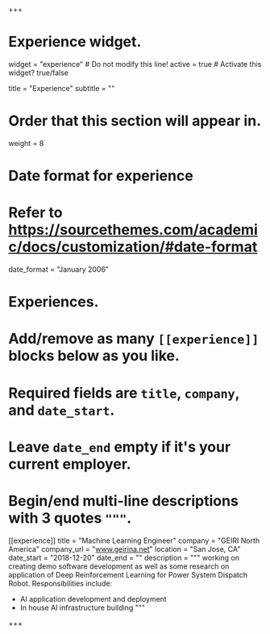 +++
# Experience widget.
widget = "experience"  # Do not modify this line!
active = true  # Activate this widget? true/false

title = "Experience"
subtitle = ""

# Order that this section will appear in.
weight = 8

# Date format for experience
#   Refer to https://sourcethemes.com/academic/docs/customization/#date-format
date_format = "January 2006"

# Experiences.
#   Add/remove as many `[[experience]]` blocks below as you like.
#   Required fields are `title`, `company`, and `date_start`.
#   Leave `date_end` empty if it's your current employer.
#   Begin/end multi-line descriptions with 3 quotes `"""`.
[[experience]]
  title = "Machine Learning Engineer"
  company = "GEIRI North America"
  company_url = "www.geirina.net"
  location = "San Jose, CA"
  date_start = "2018-12-20"
  date_end = ""
  description = """
  working on creating demo software development as well as some research on application of Deep Reinforcement Learning for Power System Dispatch Robot. 
  Responsibilities include: 
  
  * AI application development and deployment
  * In house AI infrastructure building
  """


   

+++
